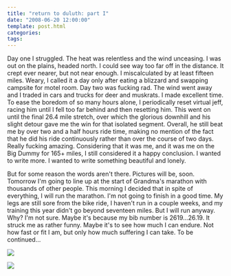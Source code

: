 ```yaml
---
title: "return to duluth: part I"
date: "2008-06-20 12:00:00"
template: post.html
categories: 
tags: 
---
```


Day one I struggled. The heat was relentless and the wind unceasing. I was out on the plains, headed north. I could see way too far off in the distance. It crept ever nearer, but not near enough. I miscalculated by at least fifteen miles. Weary, I called it a day only after eating a blizzard and swapping campsite for motel room. Day two was fucking rad. The wind went away and I traded in cars and trucks for deer and muskrats. I made excellent time. To ease the boredom of so many hours alone, I periodically reset virtual jeff, racing him until I fell too far behind and then resetting him. This went on until the final 26.4 mile stretch, over which the glorious downhill and his slight detour gave me the win for that isolated segment. Overall, he still beat me by over two and a half hours ride time, making no mention of the fact that he did his ride continuously rather than over the course of two days. Really fucking amazing. Considering that it was me, and it was me on the Big Dummy for 165+ miles, I still considered it a happy conclusion. I wanted to write more. I wanted to write something beautiful and lonely. 

But for some reason the words aren't there. Pictures will be, soon. Tomorrow I'm going to line up at the start of Grandma's marathon with thousands of other people. This morning I decided that in spite of everything, I will run the marathon. I'm not going to finish in a good time. My legs are still sore from the bike ride, I haven't run in a couple weeks, and my training this year didn't go beyond seventeen miles. But I will run anyway. Why? I'm not sure. Maybe it's because my bib number is 2619...26.19. It struck me as rather funny. Maybe it's to see how much I can endure. Not how fast or fit I am, but only how much suffering I can take. To be continued...

![](http://slowtheory.openphoto.me.s3.amazonaws.com/custom/200806/00005-5c55bc_800x800.jpg)

![](http://slowtheory.openphoto.me.s3.amazonaws.com/custom/200806/00036-35b173_800x800.jpg)